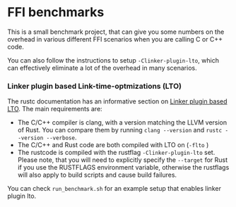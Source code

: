 # FFI benchmarks

This is a small benchmark project, that can give you some numbers on the overhead in
various different FFI scenarios when you are calling C or C++ code.

You can also follow the instructions to setup `-Clinker-plugin-lto`, which can effectively
eliminate a lot of the overhead in many scenarios.


### Linker plugin based Link-time-optmizations (LTO)

The rustc documentation has an informative section on [Linker plugin based LTO][linker-plugin-lto].
The main requirements are:
- The C/C++ compiler is clang, with a version matching the LLVM version of Rust. You can compare them by running
  `clang --version` and `rustc --version --verbose`.
- The C/C++ and Rust code are both compiled with LTO on (`-flto` )
- The rustcode is compiled with the rustflag `-Clinker-plugin-lto` set. Please note, that you will need to
  explicitly specify the `--target` for Rust if you use the RUSTFLAGS environment variable,
  otherwise the rustflags will also apply to build scripts and cause build failures.

You can check `run_benchmark.sh` for an example setup that enables linker plugin lto.

[linker-plugin-lto]: https://doc.rust-lang.org/rustc/linker-plugin-lto.html
